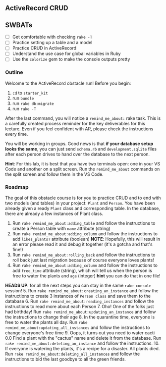 ActiveRecord CRUD
---

## SWBATs
- [ ] Get comfortable with checking `rake -T`
- [ ] Practice setting up a table and a model
- [ ] Practice CRUD in ActiveRecord
- [ ] Understand the use case for global variables in Ruby
- [ ] Use the `colorize` gem to make the console outputs pretty

### Outline
Welcome to the ActiveRecord obstacle run! Before you begin:
1. `cd` to `starter_kit`
2. run `bundle`
3. run `rake db:migrate`
4. run `rake -T`

After the last command, you will notice a `remind_me_about:` rake task. This is a carefully created process reminder for the key deliverables for this lecture. Even if you feel confident with AR, please check the instructions every time. 

You will be working in groups. Good news is that **if your database setup looks the same**, you can just send `schema.rb` and `development.sqlite` files after each person drives to hand over the database to the next person.

**Hint**: For this lab, it is best that you have two terminals open: one in your VS Code and another on a split screen. Run the `remind_me_about` commands on the split screen and follow them in the VS Code.

### Roadmap
The goal of this obstacle course is for you to practice CRUD and to end with two models (and tables) in your project: `Plant` and `Person`. You have been already given a ready `Plant` class and corresponding table. In the database, there are already a few instances of Plant class.
1. Run `rake remind_me_about:adding_table` and follow the instructions to create a Person table with `name` attribute (string)
2. Run `rake remind_me_about:adding_column` and follow the instructions to add `likes_plants?` attribute (boolean)
**NOTE**: Hopefully, this will result in an error please read it and debug it together (it's a gotcha and that's fine!)
3. Run `rake remind_me_about:rolling_back` and follow the instructions to roll back just last migration because of course everyone loves plants! 
4. Run `rake remind_me_about:adding_column` and follow the instructions to add `free_time` attribute (string), which will tell us when the person is free to water the plants and `age` (integer) 
**hint** you can do that in one file!

**HEADS UP**: for all the next steps you can stay in the same `rake console` session!
5. Run `rake remind_me_about:creating_an_instance` and follow the instructions to create 3 instances of `Person class` and save them to the database
6. Run `rake remind_me_about:reading_instances` and follow the instructions to read more about each Person
7. Oho! One of the folks just had birthday! Run `rake remind_me_about:updating_an_instance` and follow the instructions to change their age
8. In the quarantine time, everyone is free to water the plants all day. Run `rake remind_me_about:updating_all_instances` and follow the instructions to change everyone's free time
9. Oops, it turns out you need to water cacti 0.0 Find a plant with the "cactus" name and delete it from the database. Run `rake remind_me_about:deleting_an_instance` and follow the instructions.
10. If everyone is watering the plants, it's a recipe for a disaster. All plants died. Run `rake remind_me_about:deleting_all_instances` and follow the instructions to bid the last goodbye to all the green friends.
